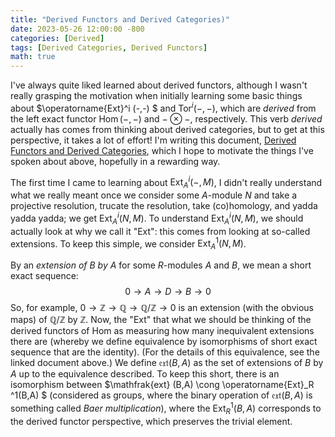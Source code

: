 ```yaml
---
title: "Derived Functors and Derived Categories)"
date: 2023-05-26 12:00:00 -800
categories: [Derived]
tags: [Derived Categories, Derived Functors]
math: true
---
```


I've always quite liked learned about derived functors, although I wasn't really grasping the motivation when initially learning some basic things about $\operatorname{Ext}^i (-,-) $ and $\operatorname{Tor}^i (-,-)$, which are *derived* from the left exact functor $\operatorname{Hom} (-,-)$ and $-\otimes -$, respectively. This verb *derived* actually has comes from thinking about derived categories, but to get at this perspective, it takes a lot of effort! I'm writing this document, <a href="https://notsatos.github.io/files/derived_fntrs_cats copy.pdf">Derived Functors and Derived Categories</a>, which I hope to motivate the things I've spoken about above, hopefully in a rewarding way. 

The first time I came to learning about $\operatorname{Ext}^i_A (-, M)$, I didn't really understand what we really meant once we consider some $A$-module $N$ and take a projective resolution, trucate the resolution, take (co)homology, and yadda yadda yadda; we get $\operatorname{Ext}^i_A(N,M)$. To understand $\operatorname{Ext}^i_A(N, M)$, we should actually look at why we call it "Ext": this comes from looking at so-called extensions. To keep this simple, we consider $\operatorname{Ext}^1_A(N,M)$. 

By an *extension of $B$ by $A$* for some $R$-modules $A$ and $B$, we mean a short exact sequence:
$$ 0 \to A \to D \to B \to 0$$ 
So, for example, $0 \to \mathbb Z \to \mathbb Q \to \mathbb Q/\mathbb Z \to 0$ is an extension (with the obvious maps) of $\mathbb Q / \mathbb Z$ by $\mathbb Z$. Now, the "Ext" that what we should be thinking of the derived functors of Hom as measuring how many inequivalent extensions there are (whereby we define equivalence by isomorphisms of short exact sequence that are the identity). (For the details of this equivalence, see the linked document above.) We define $\mathfrak{ext} (B,A)$ as the set of extensions of $B$ by $A$ up to the equivalence described. To keep this short, there is an isomorphism between $\mathfrak{ext} (B,A) \cong \operatorname{Ext}_R ^1(B,A) $ (considered as groups, where the binary operation of $\mathfrak{ext} (B,A)$ is something called *Baer multiplication*), where the $\operatorname{Ext}_R^1 (B,A)$ corresponds to the derived functor perspective, which preserves the trivial element. 

